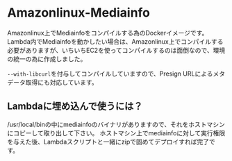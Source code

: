 # Amazonlinux-Mediainfo

Amazonlinux上でMediainfoをコンパイルする為のDockerイメージです。
Lambda内でMediainfoを動かしたい場合は、Amazonlinux上でコンパイルする必要がありますが、いちいちEC2を使ってコンパイルするのは面倒なので、環境の統一の為に作成しました。

`--with-libcurl`を付与してコンパイルしていますので、Presign URLによるメタデータ取得にも対応しています。

## Lambdaに埋め込んで使うには？
/usr/local/binの中にmediainfoのバイナリがありますので、それをホストマシンにコピーして取り出して下さい。
ホストマシン上でmediainfoに対して実行権限を与えた後、Lambdaスクリプトと一緒にzipで固めてデプロイすれば完了です。
